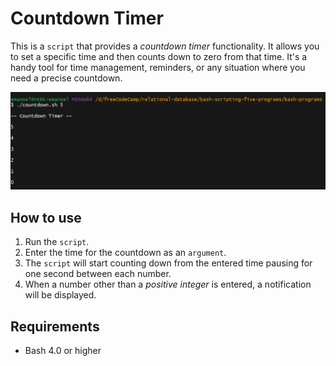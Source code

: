 # Countdown Timer

This is a `script` that provides a *countdown timer* functionality. It allows you to set a specific time and then counts down to zero from that time. It's a handy tool for time management, reminders, or any situation where you need a precise countdown.

![Countdown Timer Image](..%2F..%2Fimages%2Fcountdown-command-line.png)
## How to use

1. Run the `script`.
2. Enter the time for the countdown as an `argument`.
3. The `script` will start counting down from the entered time pausing for one second between each number.
4. When a number other than a *positive integer* is entered, a notification will be displayed.

## Requirements

- Bash 4.0 or higher